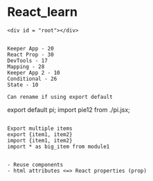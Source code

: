# React_learn

```
<div id = "root"></div>


Keeper App - 20
React Prop - 30
DevTools - 17
Mapping - 28
Keeper App 2 - 10
Conditional - 26
State - 10

Can rename if using export default
```
export default pi;
import pie12 from ./pi.jsx;
```

Export multiple items
export {item1, item2} 
import {item1, item2}
import * as big_item from module1


- Reuse components
- html attributes <=> React properties (prop)
